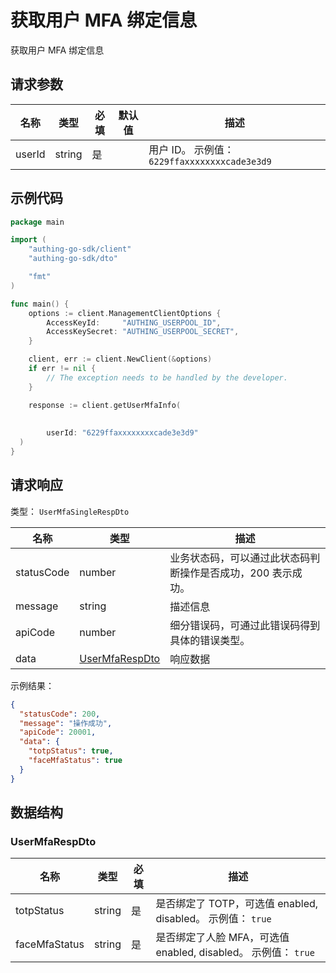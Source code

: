 # 获取用户 MFA 绑定信息

<!--
  警告⚠️：
  不要直接修改该文档，
  https://github.com/Authing/authing-docs-factory
  使用该项目进行生成
-->

获取用户 MFA 绑定信息

## 请求参数

| 名称 | 类型 | 必填 | 默认值 | 描述 |
| ---- | ---- | ---- | ---- | ---- |
| userId | string  | 是 |  | 用户 ID。 示例值： `6229ffaxxxxxxxxcade3e3d9` |


## 示例代码

```go
package main

import (
    "authing-go-sdk/client"
    "authing-go-sdk/dto"

    "fmt"
)

func main() {
    options := client.ManagementClientOptions {
        AccessKeyId:     "AUTHING_USERPOOL_ID",
        AccessKeySecret: "AUTHING_USERPOOL_SECRET",
    }

    client, err := client.NewClient(&options)
    if err != nil {
        // The exception needs to be handled by the developer.
    }

    response := client.getUserMfaInfo(
    
     
        userId: "6229ffaxxxxxxxxcade3e3d9"        
  )
}
```



## 请求响应

类型： `UserMfaSingleRespDto`

| 名称 | 类型 | 描述 |
| ---- | ---- | ---- |
| statusCode | number | 业务状态码，可以通过此状态码判断操作是否成功，200 表示成功。 |
| message | string | 描述信息 |
| apiCode | number | 细分错误码，可通过此错误码得到具体的错误类型。 |
| data | <a href="#UserMfaRespDto">UserMfaRespDto</a> | 响应数据 |



示例结果：

```json
{
  "statusCode": 200,
  "message": "操作成功",
  "apiCode": 20001,
  "data": {
    "totpStatus": true,
    "faceMfaStatus": true
  }
}
```

## 数据结构


### <a id="UserMfaRespDto"></a> UserMfaRespDto

| 名称 | 类型 | 必填 | 描述 |
| ---- |  ---- | ---- | ---- |
| totpStatus | string | 是 | 是否绑定了 TOTP，可选值 enabled, disabled。 示例值： `true`  |
| faceMfaStatus | string | 是 | 是否绑定了人脸 MFA，可选值 enabled, disabled。 示例值： `true`  |


